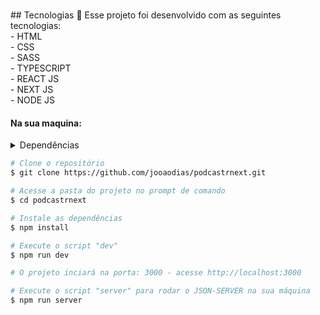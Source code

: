 <h1 align="center">
    
</h1>
## Tecnologias 🚀
Esse projeto foi desenvolvido com as seguintes tecnologias:
<br>
- HTML<br>
- CSS<br>
- SASS<br>
- TYPESCRIPT<br>
- REACT JS<br>
- NEXT JS<br>
- NODE JS<br>

#### Na sua maquina:
<details>
    <summary>Dependências</summary>

```json
    "dependencies": {
        "axios": "^0.21.1",
        "date-fns": "^2.21.1",
        "next": "10.1.3",
        "rc-slider": "^9.7.2",
        "react": "17.0.2",
        "react-dom": "17.0.2",
        "sass": "^1.32.11"
    },
    "devDependencies": {
        "@types/node": "^14.14.41",
        "@types/react": "^17.0.3",
        "@types/react-dom": "^17.0.3",
        "json-server": "^0.16.3",
        "typescript": "^4.2.4"
    }
    //Ex: $ npm install @types/_____ -D
```
</details>

```bash
# Clone o repositório
$ git clone https://github.com/jooaodias/podcastrnext.git

# Acesse a pasta do projeto no prompt de comando
$ cd podcastrnext

# Instale as dependências
$ npm install

# Execute o script "dev"
$ npm run dev

# O projeto inciará na porta: 3000 - acesse http://localhost:3000

# Execute o script "server" para rodar o JSON-SERVER na sua máquina
$ npm run server

```
